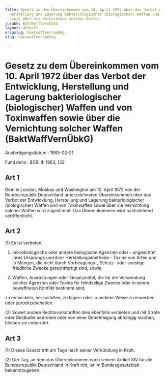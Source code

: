 ```yaml
---
Title: Gesetz zu dem Übereinkommen vom 10. April 1972 über das Verbot der Entwicklung,
  Herstellung und Lagerung bakteriologischer (biologischer) Waffen und von Toxinwaffen
  sowie über die Vernichtung solcher Waffen
jurabk: BaktWaffVernÜbkG
layout: default
origslug: baktwaffvernuebkg
slug: baktwaffvernuebkg

---
```


# Gesetz zu dem Übereinkommen vom 10. April 1972 über das Verbot der Entwicklung, Herstellung und Lagerung bakteriologischer (biologischer) Waffen und von Toxinwaffen sowie über die Vernichtung solcher Waffen (BaktWaffVernÜbkG)

Ausfertigungsdatum
:   1983-02-21

Fundstelle
:   BGBl II: 1983, 132



## Art 1

Dem in London, Moskau und Washington am 10. April 1972 von der
Bundesrepublik Deutschland unterzeichneten Übereinkommen über das
Verbot der Entwicklung, Herstellung und Lagerung bakteriologischer
(biologischer) Waffen und von Toxinwaffen sowie über die Vernichtung
solcher Waffen wird zugestimmt. Das Übereinkommen wird nachstehend
veröffentlicht.


## Art 2

(1) Es ist verboten,

1.  mikrobiologische oder andere biologische Agenzien oder - ungeachtet
    ihres Ursprungs und ihrer Herstellungsmethode - Toxine von Arten und
    in Mengen, die nicht durch Vorbeugungs-, Schutz- oder sonstige
    friedliche Zwecke gerechtfertigt sind, sowie


2.  Waffen, Ausrüstungen oder Einsatzmittel, die für die Verwendung
    solcher Agenzien oder Toxine für feindselige Zwecke oder in einem
    bewaffneten Konflikt bestimmt sind,



zu entwickeln, herzustellen, zu lagern oder in anderer Weise zu
erwerben oder zurückzubehalten.

(2) Soweit andere Rechtsvorschriften dies ebenfalls verbieten und mit
Strafe oder Geldbuße bedrohen oder von einer Genehmigung abhängig
machen, bleiben sie unberührt.


## Art 3

(1) Dieses Gesetz tritt am Tage nach seiner Verkündung in Kraft.

(2) Der Tag, an dem das Übereinkommen nach seinem Artikel XIV für die
Bundesrepublik Deutschland in Kraft tritt, ist im Bundesgesetzblatt
bekanntzugeben.

